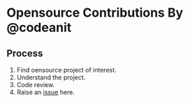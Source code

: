 
# Opensource Contributions By @codeanit

## Process
1. Find oensource project of interest.
2. Understand the project.
3. Code review.
4. Raise an [issue](https://github.com/OpenIssues/openissues.github.io/issues) here.

